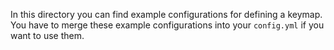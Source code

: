 In this directory you can find example configurations for defining a keymap. You have to merge these example configurations
into your `config.yml` if you want to use them.